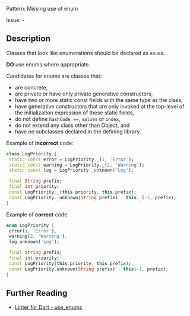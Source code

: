 Pattern: Missing use of enum

Issue: -

## Description

Classes that look like enumerations should be declared as `enum`s.

**DO** use enums where appropriate.

Candidates for enums are classes that:
 * are concrete,
 * are private or have only private generative constructors,
 * have two or more static const fields with the same type as the class,
 * have generative constructors that are only invoked at the top-level of the
  initialization expression of these static fields,
 * do not define `hashCode`, `==`, `values` or `index`,
 * do not extend any class other than Object, and
 * have no subclasses declared in the defining library.

Example of **incorrect** code:

```dart
class LogPriority {
 static const error = LogPriority._(1, 'Error');
 static const warning = LogPriority._(2, 'Warning');
 static const log = LogPriority._unknown('Log');

 final String prefix;
 final int priority;
 const LogPriority._(this.priority, this.prefix);
 const LogPriority._unknown(String prefix) : this._(-1, prefix);
}
```

Example of **correct** code:

```dart
enum LogPriority {
 error(1, 'Error'),
 warning(2, 'Warning'),
 log.unknown('Log');

 final String prefix;
 final int priority;
 const LogPriority(this.priority, this.prefix);
 const LogPriority.unknown(String prefix) : this(-1, prefix);
}
```

## Further Reading

* [Linter for Dart - use_enums](https://dart-lang.github.io/linter/lints/use_enums.html)